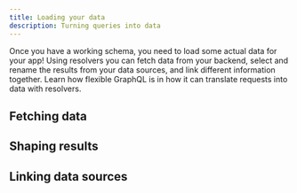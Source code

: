 ```yaml
---
title: Loading your data
description: Turning queries into data
---
```


Once you have a working schema, you need to load some actual data for your app! Using resolvers you can fetch data from your backend, select and rename the results from your data sources, and link different information together. Learn how flexible GraphQL is in how it can translate requests into data with resolvers.

<h2 id="fetching">Fetching data</h2>

<h2 id="shaping">Shaping results</h2>

<h2 id="linking">Linking data sources</h2>
